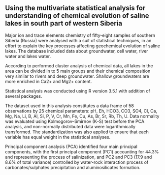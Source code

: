 ## Using the multivariate statistical analysis for understanding of chemical evolution of saline lakes in south part of western Siberia

Major ion and trace elements chemistry of fifty-eight samples of southern Siberia (Russia) were analysed with a suit of statistical techniques, in an effort to explain the key processes affecting geochemical evolution of saline lakes. The database included data about groundwater, cell water, river water and lakes water. 

  According to performed cluster analysis of chemical data, all lakes in the area can be divided in to 5 main groups and their chemical composition very similar to rivers and deep groundwater. Shallow groundwaters are more enriched in Ca2+ and Mg2+ content. 
  
  Statistical analysis was conducted using R version 3.5.1 with addition of several packages. 
  
  The dataset used in this analysis constitutes a data frame of 58 observations by 25 chemical parameters: pH, Eh, HCO3, CO3, SO4, Cl, Ca, Mg, Na, Li, B, Al, Si, P, V, Cr, Mn, Fe, Cu, As, Br, Sr, Rb, Th, U. Data normality was evaluated using Kolmogorov–Smirnov (K–S) test before the PCA analysis, and non-normally distributed data were logarithmically transformed. The standardization was also applied to ensure that each variable has equal weight in the statistical analyses.
  
  Principal component analysis (PCA) identified four main principal components, with the first principal component (PC1) accounting for 44.3% and representing the process of salinization, and PC2 and PC3 (17.9 and 8.6% of total variance) controlled by water-rock interaction process of carbonates/sulphates precipitation and aluminosilicates formation.
